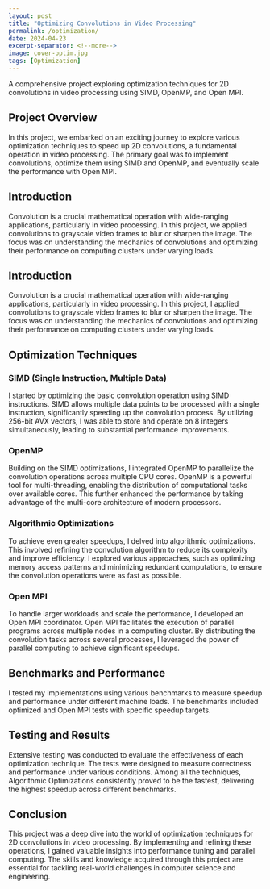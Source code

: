 ```yaml
---
layout: post
title: "Optimizing Convolutions in Video Processing"
permalink: /optimization/
date: 2024-04-23
excerpt-separator: <!--more-->
image: cover-optim.jpg
tags: [Optimization]
---
```

A comprehensive project exploring optimization techniques for 2D convolutions in video processing using SIMD, OpenMP, and Open MPI.

<!--more-->

## Project Overview

In this project, we embarked on an exciting journey to explore various optimization techniques to speed up 2D convolutions, a fundamental operation in video processing. The primary goal was to implement convolutions, optimize them using SIMD and OpenMP, and eventually scale the performance with Open MPI.

## Introduction

Convolution is a crucial mathematical operation with wide-ranging applications, particularly in video processing. In this project, we applied convolutions to grayscale video frames to blur or sharpen the image. The focus was on understanding the mechanics of convolutions and optimizing their performance on computing clusters under varying loads.

## Introduction

Convolution is a crucial mathematical operation with wide-ranging applications, particularly in video processing. In this project, I applied convolutions to grayscale video frames to blur or sharpen the image. The focus was on understanding the mechanics of convolutions and optimizing their performance on computing clusters under varying loads.

## Optimization Techniques

### SIMD (Single Instruction, Multiple Data)

I started by optimizing the basic convolution operation using SIMD instructions. SIMD allows multiple data points to be processed with a single instruction, significantly speeding up the convolution process. By utilizing 256-bit AVX vectors, I was able to store and operate on 8 integers simultaneously, leading to substantial performance improvements.

### OpenMP

Building on the SIMD optimizations, I integrated OpenMP to parallelize the convolution operations across multiple CPU cores. OpenMP is a powerful tool for multi-threading, enabling the distribution of computational tasks over available cores. This further enhanced the performance by taking advantage of the multi-core architecture of modern processors.

### Algorithmic Optimizations

To achieve even greater speedups, I delved into algorithmic optimizations. This involved refining the convolution algorithm to reduce its complexity and improve efficiency. I explored various approaches, such as optimizing memory access patterns and minimizing redundant computations, to ensure the convolution operations were as fast as possible.

### Open MPI

To handle larger workloads and scale the performance, I developed an Open MPI coordinator. Open MPI facilitates the execution of parallel programs across multiple nodes in a computing cluster. By distributing the convolution tasks across several processes, I leveraged the power of parallel computing to achieve significant speedups.

## Benchmarks and Performance

I tested my implementations using various benchmarks to measure speedup and performance under different machine loads. The benchmarks included optimized and Open MPI tests with specific speedup targets.

## Testing and Results

Extensive testing was conducted to evaluate the effectiveness of each optimization technique. The tests were designed to measure correctness and performance under various conditions. Among all the techniques, Algorithmic Optimizations consistently proved to be the fastest, delivering the highest speedup across different benchmarks.

## Conclusion

This project was a deep dive into the world of optimization techniques for 2D convolutions in video processing. By implementing and refining these operations, I gained valuable insights into performance tuning and parallel computing. The skills and knowledge acquired through this project are essential for tackling real-world challenges in computer science and engineering.
